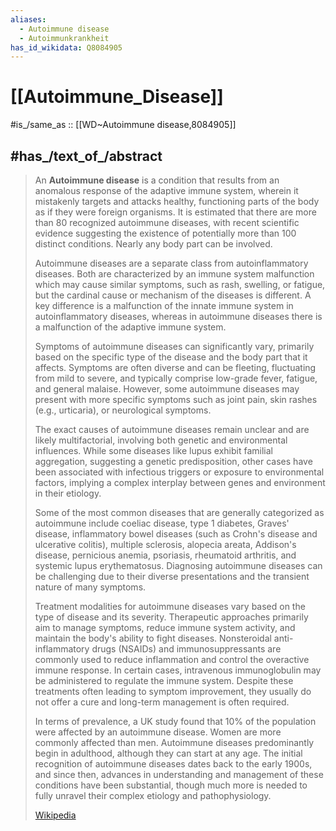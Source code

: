 ```yaml
---
aliases:
  - Autoimmune disease
  - Autoimmunkrankheit
has_id_wikidata: Q8084905
---
```


# [[Autoimmune_Disease]] 

#is_/same_as :: [[WD~Autoimmune disease,8084905]]

## #has_/text_of_/abstract 

> An **Autoimmune disease** is a condition that results from an anomalous response of the adaptive immune system, wherein it mistakenly targets and attacks healthy, functioning parts of the body as if they were foreign organisms. It is estimated that there are more than 80 recognized autoimmune diseases, with recent scientific evidence suggesting the existence of potentially more than 100 distinct conditions. Nearly any body part can be involved.
>
> Autoimmune diseases are a separate class from autoinflammatory diseases. Both are characterized by an immune system malfunction which may cause similar symptoms, such as rash, swelling, or fatigue, but the cardinal cause or mechanism of the diseases is different. A key difference is a malfunction of the innate immune system in autoinflammatory diseases, whereas in autoimmune diseases there is a malfunction of the adaptive immune system.
>
> Symptoms of autoimmune diseases can significantly vary, primarily based on the specific type of the disease and the body part that it affects. Symptoms are often diverse and can be fleeting, fluctuating from mild to severe, and typically comprise low-grade fever, fatigue, and general malaise. However, some autoimmune diseases may present with more specific symptoms such as joint pain, skin rashes (e.g., urticaria), or neurological symptoms.
>
> The exact causes of autoimmune diseases remain unclear and are likely multifactorial, involving both genetic and environmental influences. While some diseases like lupus exhibit familial aggregation, suggesting a genetic predisposition, other cases have been associated with infectious triggers or exposure to environmental factors, implying a complex interplay between genes and environment in their etiology.
>
> Some of the most common diseases that are generally categorized as autoimmune include coeliac disease, type 1 diabetes, Graves' disease, inflammatory bowel diseases (such as Crohn's disease and ulcerative colitis), multiple sclerosis, alopecia areata, Addison's disease, pernicious anemia, psoriasis, rheumatoid arthritis, and systemic lupus erythematosus. Diagnosing autoimmune diseases can be challenging due to their diverse presentations and the transient nature of many symptoms.
>
> Treatment modalities for autoimmune diseases vary based on the type of disease and its severity. Therapeutic approaches primarily aim to manage symptoms, reduce immune system activity, and maintain the body's ability to fight diseases. Nonsteroidal anti-inflammatory drugs (NSAIDs) and immunosuppressants are commonly used to reduce inflammation and control the overactive immune response. In certain cases, intravenous immunoglobulin may be administered to regulate the immune system. Despite these treatments often leading to symptom improvement, they usually do not offer a cure and long-term management is often required.
>
> In terms of prevalence, a UK study found that 10% of the population were affected by an autoimmune disease. Women are more commonly affected than men. Autoimmune diseases predominantly begin in adulthood, although they can start at any age. The initial recognition of autoimmune diseases dates back to the early 1900s, and since then, advances in understanding and management of these conditions have been substantial, though much more is needed to fully unravel their complex etiology and pathophysiology.
>
> [Wikipedia](https://en.wikipedia.org/wiki/Autoimmune%20disease) 

